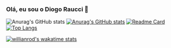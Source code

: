 ### Olá, eu sou o Diogo Raucci 👋
![Anurag's GitHub stats](https://github-readme-stats.vercel.app/api?username=diogoraucci&show_icons=true&theme=radical)
[![Anurag's GitHub stats](https://github-readme-stats.vercel.app/api?username=diogoraucci)](https://github.com/anuraghazra/github-readme-stats)
[![Readme Card](https://github-readme-stats.vercel.app/api/pin/?username=diogoraucci&repo=github-readme-stats)](https://github.com/anuraghazra/github-readme-stats)
[![Top Langs](https://github-readme-stats.vercel.app/api/top-langs/?username=diogoraucci&layout=compact)](https://github.com/anuraghazra/github-readme-stats)

[![willianrod's wakatime stats](https://github-readme-stats.vercel.app/api/wakatime?username=diogoraucci)](https://github.com/anuraghazra/github-readme-stats)
<!--
**diogoraucci/diogoraucci** is a ✨ _special_ ✨ repository because its `README.md` (this file) appears on your GitHub profile.

Here are some ideas to get you started:

- 🔭 I’m currently working on ...
- 🌱 I’m currently learning ...
- 👯 I’m looking to collaborate on ...
- 🤔 I’m looking for help with ...
- 💬 Ask me about ...
- 📫 How to reach me: ...
- 😄 Pronouns: ele/dele
- ⚡ Fun fact: ...
-->
